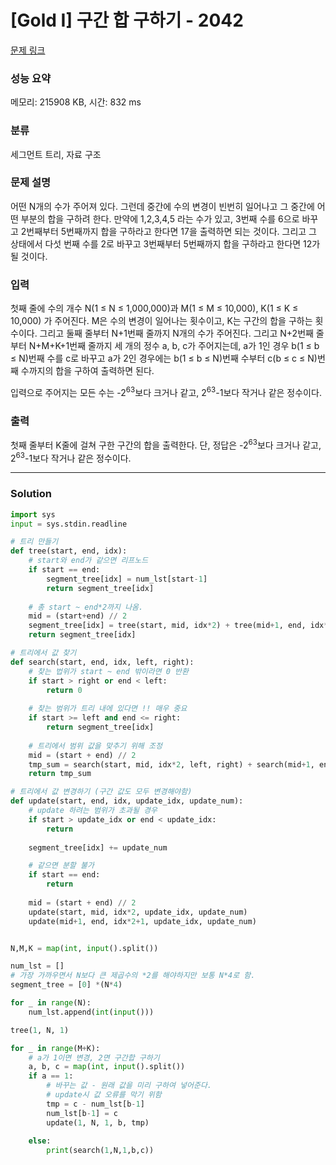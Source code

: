 # [Gold I] 구간 합 구하기 - 2042 

[문제 링크](https://www.acmicpc.net/problem/2042) 

### 성능 요약

메모리: 215908 KB, 시간: 832 ms

### 분류

세그먼트 트리, 자료 구조

### 문제 설명

<p>어떤 N개의 수가 주어져 있다. 그런데 중간에 수의 변경이 빈번히 일어나고 그 중간에 어떤 부분의 합을 구하려 한다. 만약에 1,2,3,4,5 라는 수가 있고, 3번째 수를 6으로 바꾸고 2번째부터 5번째까지 합을 구하라고 한다면 17을 출력하면 되는 것이다. 그리고 그 상태에서 다섯 번째 수를 2로 바꾸고 3번째부터 5번째까지 합을 구하라고 한다면 12가 될 것이다.</p>

### 입력 

 <p>첫째 줄에 수의 개수 N(1 ≤ N ≤ 1,000,000)과 M(1 ≤ M ≤ 10,000), K(1 ≤ K ≤ 10,000) 가 주어진다. M은 수의 변경이 일어나는 횟수이고, K는 구간의 합을 구하는 횟수이다. 그리고 둘째 줄부터 N+1번째 줄까지 N개의 수가 주어진다. 그리고 N+2번째 줄부터 N+M+K+1번째 줄까지 세 개의 정수 a, b, c가 주어지는데, a가 1인 경우 b(1 ≤ b ≤ N)번째 수를 c로 바꾸고 a가 2인 경우에는 b(1 ≤ b ≤ N)번째 수부터 c(b ≤ c ≤ N)번째 수까지의 합을 구하여 출력하면 된다.</p>

<p>입력으로 주어지는 모든 수는 -2<sup>63</sup>보다 크거나 같고, 2<sup>63</sup>-1보다 작거나 같은 정수이다.</p>

### 출력 

 <p>첫째 줄부터 K줄에 걸쳐 구한 구간의 합을 출력한다. 단, 정답은 -2<sup>63</sup>보다 크거나 같고, 2<sup>63</sup>-1보다 작거나 같은 정수이다.</p>

---

### Solution
```python
import sys
input = sys.stdin.readline

# 트리 만들기
def tree(start, end, idx):
    # start와 end가 같으면 리프노드
    if start == end:
        segment_tree[idx] = num_lst[start-1]
        return segment_tree[idx]
    
    # 총 start ~ end*2까지 나옴.
    mid = (start+end) // 2
    segment_tree[idx] = tree(start, mid, idx*2) + tree(mid+1, end, idx*2+1)
    return segment_tree[idx]

# 트리에서 값 찾기
def search(start, end, idx, left, right):
    # 찾는 법위가 start ~ end 밖이라면 0 반환
    if start > right or end < left:
        return 0
    
    # 찾는 범위가 트리 내에 있다면 !! 매우 중요
    if start >= left and end <= right:
        return segment_tree[idx]
    
    # 트리에서 범위 값을 맞추기 위해 조정
    mid = (start + end) // 2
    tmp_sum = search(start, mid, idx*2, left, right) + search(mid+1, end, idx*2+1, left, right)
    return tmp_sum

# 트리에서 값 변경하기 (구간 값도 모두 변경해야함)
def update(start, end, idx, update_idx, update_num):
    # update 하려는 범위가 초과될 경우
    if start > update_idx or end < update_idx:
        return
    
    segment_tree[idx] += update_num

    # 같으면 분할 불가
    if start == end:
        return
    
    mid = (start + end) // 2
    update(start, mid, idx*2, update_idx, update_num)
    update(mid+1, end, idx*2+1, update_idx, update_num)


N,M,K = map(int, input().split())

num_lst = []
# 가장 가까우면서 N보다 큰 제곱수의 *2를 해야하지만 보통 N*4로 함.
segment_tree = [0] *(N*4)

for _ in range(N):
    num_lst.append(int(input()))

tree(1, N, 1)

for _ in range(M+K):
    # a가 1이면 변경, 2면 구간합 구하기
    a, b, c = map(int, input().split())
    if a == 1:
        # 바꾸는 값 - 원래 값을 미리 구하여 넣어준다.
        # update시 값 오류를 막기 위함
        tmp = c - num_lst[b-1]
        num_lst[b-1] = c
        update(1, N, 1, b, tmp)
    
    else:
        print(search(1,N,1,b,c))
